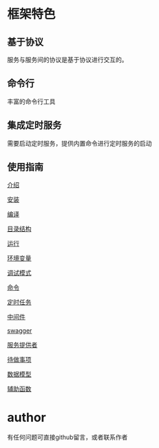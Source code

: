 
# 框架特色

## 基于协议

服务与服务间的协议是基于协议进行交互的。

## 命令行

丰富的命令行工具

## 集成定时服务

需要启动定时服务，提供内置命令进行定时服务的启动


## 使用指南

[介绍](docs/guide/introduce.md)

[安装](docs/guide/install.md)

[编译](docs/guide/build.md)

[目录结构](docs/guide/structure.md)

[运行](docs/guide/app.md)

[环境变量](docs/guide/env.md)

[调试模式](docs/guide/dev.md)

[命令](docs/guide/command.md)

[定时任务](docs/guide/cron.md)

[中间件](docs/guide/middleware.md)

[swagger](docs/guide/swagger.md)

[服务提供者](docs/guide/provider.md)

[待做事项](docs/guide/todo.md)

[数据模型](docs/guide/model.md)

[辅助函数](docs/guide/util.md)

# author

有任何问题可直接github留言，或者联系作者

